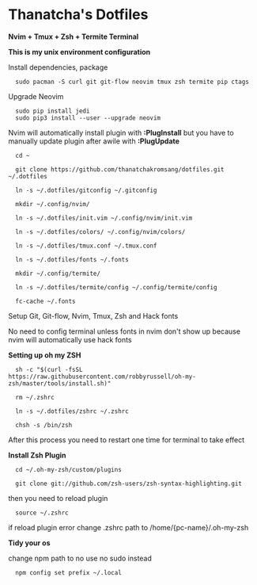 # Thanatcha's Dotfiles

__Nvim + Tmux + Zsh + Termite Terminal__

__This is my unix environment configuration__

Install dependencies, package

```
  sudo pacman -S curl git git-flow neovim tmux zsh termite pip ctags
```
Upgrade Neovim
```
  sudo pip install jedi
  sudo pip3 install --user --upgrade neovim
```

Nvim will automatically install plugin with __:PlugInstall__ but you have to manually update plugin after awile with __:PlugUpdate__
  
```
  cd ~
  
  git clone https://github.com/thanatchakromsang/dotfiles.git ~/.dotfiles
  
  ln -s ~/.dotfiles/gitconfig ~/.gitconfig
  
  mkdir ~/.config/nvim/
  
  ln -s ~/.dotfiles/init.vim ~/.config/nvim/init.vim
  
  ln -s ~/.dotfiles/colors/ ~/.config/nvim/colors/

  ln -s ~/.dotfiles/tmux.conf ~/.tmux.conf

  ln -s ~/.dotfiles/fonts ~/.fonts
  
  mkdir ~/.config/termite/
  
  ln -s ~/.dotfiles/termite/config ~/.config/termite/config
  
  fc-cache ~/.fonts
```

Setup Git, Git-flow, Nvim, Tmux, Zsh and Hack fonts

No need to config terminal unless fonts in nvim don't show up because nvim will automatically use hack fonts

__Setting up oh my ZSH__

```
  sh -c "$(curl -fsSL https://raw.githubusercontent.com/robbyrussell/oh-my-zsh/master/tools/install.sh)"
  
  rm ~/.zshrc
  
  ln -s ~/.dotfiles/zshrc ~/.zshrc
  
  chsh -s /bin/zsh 
```

After this process you need to restart one time for terminal to take effect

__Install Zsh Plugin__

```
  cd ~/.oh-my-zsh/custom/plugins
  
  git clone git://github.com/zsh-users/zsh-syntax-highlighting.git
```

then you need to reload plugin

```
  source ~/.zshrc
```
if reload plugin error change .zshrc path to /home/{pc-name}/.oh-my-zsh

__Tidy your os__

change npm path to no use no sudo instead

```
  npm config set prefix ~/.local
```
